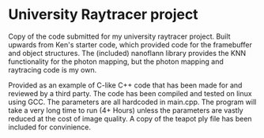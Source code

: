 # University Raytracer project
Copy of the code submitted for my university raytracer project. Built upwards from Ken's starter code, which provided code for the framebuffer and object structures. The (included) nanoflann library provides the KNN functionality for the photon mapping, but the photon mapping and raytracing code is my own.

Provided as an example of C-like C++ code that has been made for and reviewed by a third party. The code has been compiled and tested on linux using GCC. The parameters are all hardcoded in main.cpp. The program will take a very long time to run (4+ Hours) unless the parameters are vastly reduced at the cost of image quality. A copy of the teapot ply file has been included for convinience.
